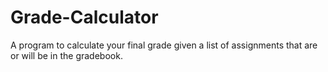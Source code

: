 # Grade-Calculator
A program to calculate your final grade given a list of assignments that are or will be in the gradebook.